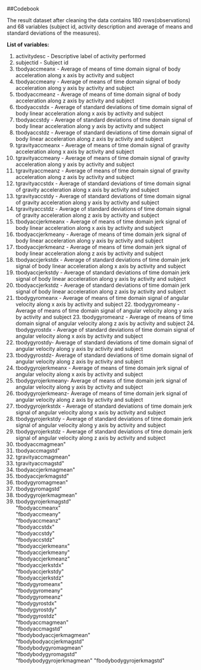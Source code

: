 ##Codebook

The result dataset after cleaning the data contains 180 rows(observations) and 68 variables (subject id, activity description and average of means and standard deviations of the measures). 

**List of variables:**

1. activitydesc - Descriptive label of activity performed  
2. subjectid - Subject id               
3. tbodyaccmeanx - Average of means of time domain signal of body acceleration along x axis by activity and subject   
4. tbodyaccmeany - Average of means of time domain signal of body acceleration along y axis by activity and subject
5. tbodyaccmeanz - Average of means of time domain signal of body acceleration along z axis by activity and subject
6. tbodyaccstdx - Average of standard deviations of time domain signal of body linear acceleration along x axis by activity and subject
7. tbodyaccstdy - Average of standard deviations of time domain signal of body linear acceleration along y axis by activity and subject
8. tbodyaccstdz - Average of standard deviations of time domain signal of body linear acceleration along z axis by activity and subject            
9. tgravityaccmeanx - Average of means of time domain signal of gravity acceleration along x axis by activity and subject 
10. tgravityaccmeany - Average of means of time domain signal of gravity acceleration along y axis by activity and subject        
11. tgravityaccmeanz - Average of means of time domain signal of gravity acceleration along z axis by activity and subject       
12. tgravityaccstdx - Average of standard deviations of time domain signal of gravity acceleration along x axis by activity and subject         
13. tgravityaccstdy - Average of standard deviations of time domain signal of gravity acceleration along y axis by activity and subject          
14. tgravityaccstdz - Average of standard deviations of time domain signal of gravity acceleration along z axis by activity and subject        
15. tbodyaccjerkmeanx - Average of means of time domain jerk signal of body linear acceleration along x axis by activity and subject     
16. tbodyaccjerkmeany - Average of means of time domain jerk signal of body linear acceleration along y axis by activity and subject       
17. tbodyaccjerkmeanz - Average of means of time domain jerk signal of body linear acceleration along z axis by activity and subject     
18. tbodyaccjerkstdx - Average of standard deviations of time domain jerk signal of body linear acceleration along x axis by activity and subject         
19. tbodyaccjerkstdy - Average of standard deviations of time domain jerk signal of body linear acceleration along y axis by activity and subject         
20. tbodyaccjerkstdz - Average of standard deviations of time domain jerk signal of body linear acceleration along z axis by activity and subject       
21. tbodygyromeanx - Average of means of time domain signal of angular velocity along x axis by activity and subject  22. tbodygyromeany - Average of means of time domain signal of angular velocity along y axis by activity and subject  23. tbodygyromeanz - Average of means of time domain signal of angular velocity along z axis by activity and subject  24. tbodygyrostdx - Average of standard deviations of time domain signal of angular velocity along x axis by activity and subject    
25. tbodygyrostdy- Average of standard deviations of time domain signal of angular velocity along y axis by activity and subject
26. tbodygyrostdz- Average of standard deviations of time domain signal of angular velocity along z axis by activity and subject
27. tbodygyrojerkmeanx - Average of means of time domain jerk signal of angular velocity along x axis by activity and subject
28. tbodygyrojerkmeany- Average of means of time domain jerk signal of angular velocity along y axis by activity and subject
29. tbodygyrojerkmeanz- Average of means of time domain jerk signal of angular velocity along z axis by activity and subject
30. tbodygyrojerkstdx - Average of standard deviations of time domain jerk signal of angular velocity along x axis by activity and subject
31. tbodygyrojerkstdy - Average of standard deviations of time domain jerk signal of angular velocity along y axis by activity and subject
32. tbodygyrojerkstdz - Average of standard deviations of time domain jerk signal of angular velocity along z axis by activity and subject
33. tbodyaccmagmean"         
34. tbodyaccmagstd"           
35. tgravityaccmagmean"       
36. tgravityaccmagstd"       
37. tbodyaccjerkmagmean"      
38. tbodyaccjerkmagstd"       
39. tbodygyromagmean"         
40. tbodygyromagstd"         
41. tbodygyrojerkmagmean"     
42. tbodygyrojerkmagstd"      
"fbodyaccmeanx"            
"fbodyaccmeany"           
"fbodyaccmeanz"            
"fbodyaccstdx"             
"fbodyaccstdy"             
"fbodyaccstdz"            
"fbodyaccjerkmeanx"        
"fbodyaccjerkmeany"        
"fbodyaccjerkmeanz"        
"fbodyaccjerkstdx"        
"fbodyaccjerkstdy"         
"fbodyaccjerkstdz"         
"fbodygyromeanx"           
"fbodygyromeany"          
"fbodygyromeanz"           
"fbodygyrostdx"            
"fbodygyrostdy"            
"fbodygyrostdz"           
"fbodyaccmagmean"          
"fbodyaccmagstd"           
"fbodybodyaccjerkmagmean"  
"fbodybodyaccjerkmagstd"  
"fbodybodygyromagmean"     
"fbodybodygyromagstd"      
"fbodybodygyrojerkmagmean" 
"fbodybodygyrojerkmagstd"
